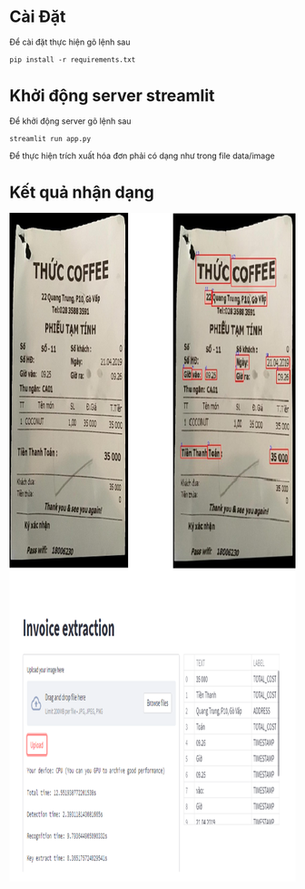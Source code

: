 # Cài Đặt
Để cài đặt thực hiện gõ lệnh sau
```
pip install -r requirements.txt
```
# Khởi động server streamlit
Để khởi động server gõ lệnh sau
```
streamlit run app.py
```
Để thực hiện trích xuất hóa đơn phải có dạng như trong file data/image
# Kết quả nhận dạng
<p align="center">
    <img src="data/result/result.png" width="1080" height="1176">
</p>